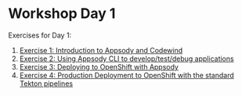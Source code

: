 # Workshop Day 1

Exercises for Day 1:

1. [Exercise 1: Introduction to Appsody and Codewind](../exercise-1/README.md)
1. [Exercise 2: Using Appsody CLI to develop/test/debug applications](../exercise-2/README.md)
1. [Exercise 3: Deploying to OpenShift with Appsody](../exercise-3/README.md)
1. [Exercise 4: Production Deployment to OpenShift with the standard Tekton pipelines](../exercise-4/README.md)
